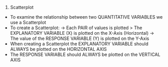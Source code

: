 <!-- Scatterplot --> 

1. Scatterplot
  - To examine the relationship between two QUANTITATIVE VARIABLES we use a Scatterplot
  - To create a Scatterplot:
    -> Each PAIR of values is plotted > The EXPLANATORY VARIABLE (X) is plotted on the X-Axis (Horizontal)
    -> The value of the RESPONSE VARIABLE (Y) is plotted on the Y-Axis 
  - When creating a Scatterplot the EXPLANATORY VARIABLE should ALWAYS be plotted on the HORIZONTAL AXIS
  - The RESPONSE VARIABLE should ALWAYS be plotted on the VERTICAL AXIS 
